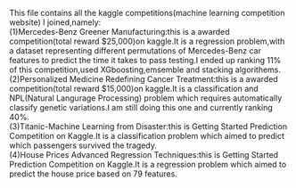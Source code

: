 This file contains all the kaggle competitions(machine learning competition website) I joined,namely:  
(1)Mercedes-Benz Greener Manufacturing:this is a awarded competition(total reward $25,000)on kaggle.It is a regression problem,with a dataset representing different permutations of Mercedes-Benz car features to predict the time it takes to pass testing.I ended up ranking 11% of this competition,used XGboosting,emsemble and stacking algorithems.   
(2)Personalized Medicine Redefining Cancer Treatment:this is a awarded competition(total reward $15,000)on kaggle.It is a classification and NPL(Natural Langurage Processing) problem which requires automatically classify genetic variations.I am still doing this one and currently ranking 40%.  
(3)Titanic-Machine Learning from Disaster:this is Getting Started Prediction Competition on Kaggle.It is a classification problem which aimed to predict which passengers survived the tragedy.  
(4)House Prices Advanced Regression Techniques:this is Getting Started Prediction Competition on Kaggle.It is a regression problem which aimed to predict the house price based on 79 features.    
